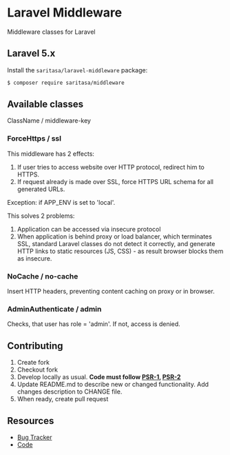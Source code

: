 # Laravel Middleware

Middleware classes for Laravel

## Laravel 5.x

Install the ```saritasa/laravel-middleware``` package:

```bash
$ composer require saritasa/middleware
```

## Available classes
ClassName / middleware-key

### ForceHttps / ssl
This middleware has 2 effects:
1. If user tries to access website over HTTP protocol, redirect him to HTTPS.
2. If request already is made over SSL, force HTTPS URL schema for all generated URLs.

Exception: if APP_ENV is set to 'local'.

This solves 2 problems:
1. Application can be accessed via insecure protocol
2. When application is behind proxy or load balancer, which terminates SSL, standard
Laravel classes do not detect it correctly, and generate HTTP links to static
resources (JS, CSS) - as result browser blocks them as insecure.

### NoCache / no-cache
Insert HTTP headers, preventing content caching on proxy or in browser.

### AdminAuthenticate / admin
Checks, that user has role = 'admin'. If not, access is denied.

## Contributing

1. Create fork
2. Checkout fork
3. Develop locally as usual. **Code must follow [PSR-1](http://www.php-fig.org/psr/psr-1/), [PSR-2](http://www.php-fig.org/psr/psr-2/)**
4. Update README.md to describe new or changed functionality. Add changes description to CHANGE file.
5. When ready, create pull request

## Resources

* [Bug Tracker](http://github.com/saritasa/php-transformers/issues)
* [Code](http://github.com/saritasa/php-transformers)
